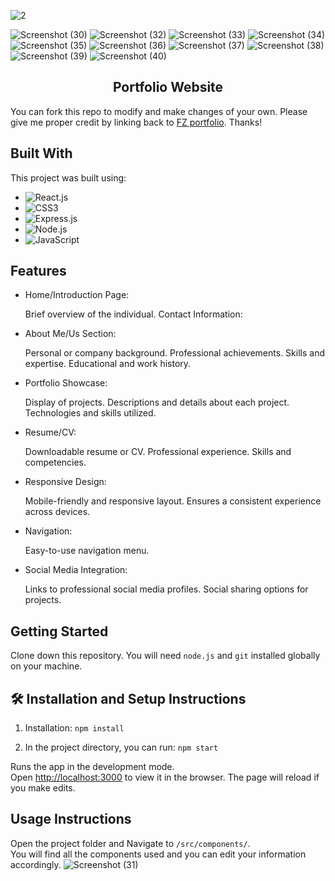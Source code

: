 ![2](https://github.com/Filmon12345/FZportfolio/assets/105017499/64b095a7-27d0-481f-a838-a0ffa0e414aa)

![Screenshot (30)](https://github.com/Filmon12345/FZportfolio/assets/105017499/fbe7bcbe-fb8c-47f5-b826-719b6777ec5b)
![Screenshot (32)](https://github.com/Filmon12345/FZportfolio/assets/105017499/f7aab1f4-b068-4275-a855-f5841c104ca2)
![Screenshot (33)](https://github.com/Filmon12345/FZportfolio/assets/105017499/b616ca0f-24e1-4c4b-805c-13933e45f2c8)
![Screenshot (34)](https://github.com/Filmon12345/FZportfolio/assets/105017499/f3eb7018-e504-4bea-adcf-c233c1a650c9)
![Screenshot (35)](https://github.com/Filmon12345/FZportfolio/assets/105017499/00c35344-2421-4a63-9d1e-87d390a51a81)
![Screenshot (36)](https://github.com/Filmon12345/FZportfolio/assets/105017499/ba9530b4-75d2-457d-8d7c-f270474ecba5)
![Screenshot (37)](https://github.com/Filmon12345/FZportfolio/assets/105017499/76537773-3ef1-45a8-bd57-31b75d666fe2)
![Screenshot (38)](https://github.com/Filmon12345/FZportfolio/assets/105017499/f295e9c8-8014-4ee1-89b7-2dc7b3973611)
![Screenshot (39)](https://github.com/Filmon12345/FZportfolio/assets/105017499/fa3b72f0-f9e0-4815-b190-efc39d3de2e9)
![Screenshot (40)](https://github.com/Filmon12345/FZportfolio/assets/105017499/e86b1803-f6b4-4a68-8685-056709676e3a)



<h2 align="center">
  Portfolio Website<br/>
  <a href="/" target="_blank"></a>
</h2>

You can fork this repo to modify and make changes of your own. Please give me proper credit by linking back to [FZ portfolio](https://github.com/Filmon12345/FZportfolio). Thanks!

## Built With

This project was built using:
  - ![React.js](https://img.shields.io/badge/React-%2320232A.svg?&style=for-the-badge&logo=react&logoColor=61DAFB)
  - ![CSS3](https://img.shields.io/badge/CSS3-%231572B6.svg?&style=for-the-badge&logo=css3&logoColor=white)
  - ![Express.js](https://img.shields.io/badge/Express.js-%23404D59.svg?&style=for-the-badge&logo=express&logoColor=white)
   - ![Node.js](https://img.shields.io/badge/Node.js-%2343853D.svg?&style=for-the-badge&logo=node.js&logoColor=white)
  - ![JavaScript](https://img.shields.io/badge/JavaScript-%23F7DF1E.svg?&style=for-the-badge&logo=javascript&logoColor=black)


## Features
- Home/Introduction Page:

  Brief overview of the individual.
  Contact Information:
  
- About Me/Us Section:

  Personal or company background.
  Professional achievements.
  Skills and expertise.
  Educational and work history.
  
- Portfolio Showcase:

  Display of projects.
  Descriptions and details about each project.
  Technologies and skills utilized.
  
- Resume/CV:

  Downloadable resume or CV.
  Professional experience.
  Skills and competencies.
 
- Responsive Design:

  Mobile-friendly and responsive layout.
  Ensures a consistent experience across devices.
  
- Navigation:

  Easy-to-use navigation menu.

- Social Media Integration:

  Links to professional social media profiles.
  Social sharing options for projects.


## Getting Started

Clone down this repository. You will need `node.js` and `git` installed globally on your machine.

## 🛠 Installation and Setup Instructions

1. Installation: `npm install`

2. In the project directory, you can run: `npm start`

Runs the app in the development mode.\
Open [http://localhost:3000](http://localhost:3000) to view it in the browser.
The page will reload if you make edits.

## Usage Instructions

Open the project folder and Navigate to `/src/components/`. <br/>
You will find all the components used and you can edit your information accordingly.
![Screenshot (31)](https://github.com/Filmon12345/FZportfolio/assets/105017499/22651a0f-1e4f-4280-b672-30ba1f4b8232)



